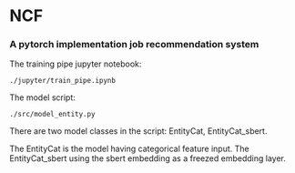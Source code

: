 # NCF

### A pytorch implementation job recommendation system 


The training pipe jupyter notebook:

```
./jupyter/train_pipe.ipynb
```

The model script:

```
./src/model_entity.py
```

There are two model classes in the script:  EntityCat, EntityCat_sbert.

The EntityCat is the model having categorical feature input. The EntityCat_sbert using the sbert embedding as a freezed embedding layer.
